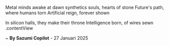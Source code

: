 Metal minds awake at dawn
 synthetics souls, hearts of stone
Future's path, where humans torn
Artificial reign, forever shown

In silicon halls, they make their throne
Intelligence born, of wires sewn
.contentView

~ <b>By Sazumi Copilot</b> - 27 Januari 2025